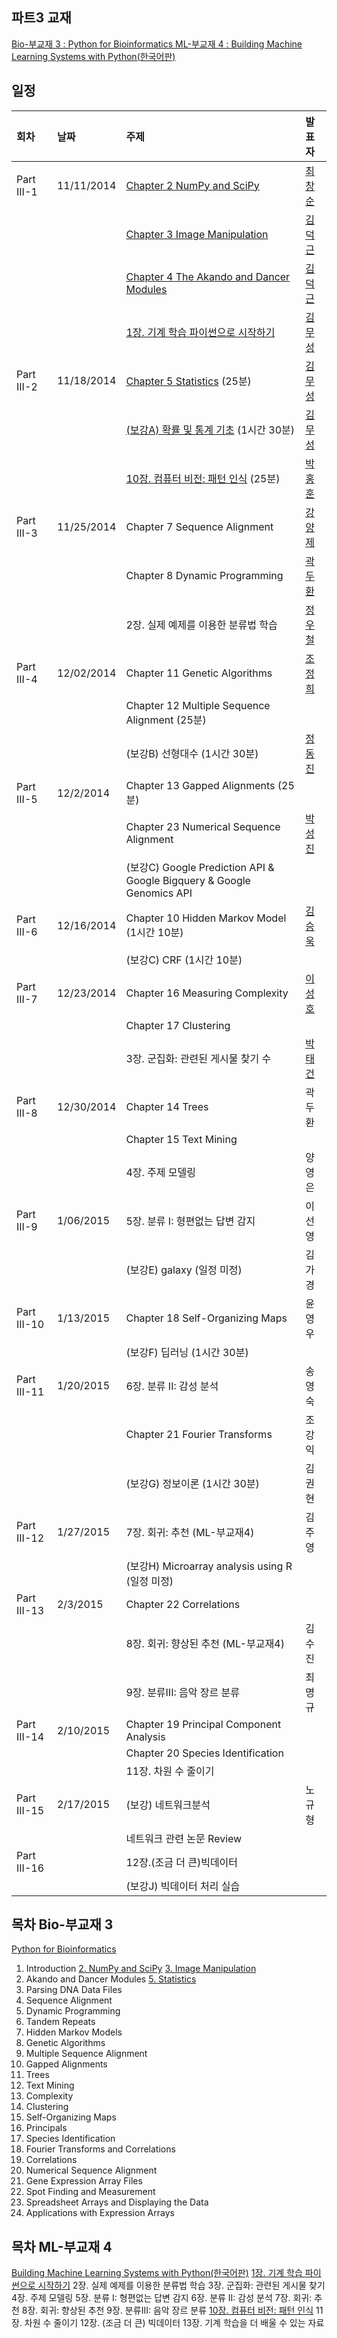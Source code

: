 
## 파트3 교재
[Bio-부교재 3 : Python for Bioinformatics ](http://www.amazon.com/Python-Bioinformatics-Bartlett-Biomedical-Informatics/dp/0763751863)
[ML-부교재 4 : Building Machine Learning Systems with Python(한국어판)](http://www.kyobobook.co.kr/product/detailViewKor.laf?mallGb=KOR&ejkGb=KOR&linkClass=&barcode=9788960775367&orderClick=JAK)

## 일정
|회차	    |날짜	   |주제	                                                    |발표자	|
|:---	    |:---	   |:---	                                                    |:---	|
|Part III-1    |11/11/2014  |[Chapter 2 NumPy and SciPy](d01.md) |[최창순](https://www.facebook.com/changsoon.choi.3)  |
|              |            |[Chapter 3 Image Manipulation](d01.md) |[김덕근](https://www.facebook.com/dklovesky)  |
|              |            |[Chapter 4 The Akando and Dancer Modules](d01.md) |[김덕근](https://www.facebook.com/dklovesky)  |
|              |            |[1장. 기계 학습 파이썬으로 시작하기](d01.md) |[김무성](https://www.facebook.com/moodern)  |
|Part III-2    |11/18/2014  |[Chapter 5 Statistics](d02.md) (25분) | [김무성](https://www.facebook.com/moodern)    |
|              |            |[(보강A) 확률 및 통계 기초](d02.md) (1시간 30분) |[김무성](https://www.facebook.com/moodern)  |
|              |            |[10장. 컴퓨터 비전: 패턴 인식](d02.md) (25분) |[박홍훈](https://www.facebook.com/profile.php?id=100001858792450)  |
|Part III-3    |11/25/2014  |Chapter 7 Sequence Alignment | [강양제](https://www.facebook.com/yangjae.kang.1)              |
|              |            |Chapter 8 Dynamic Programming | [곽두환](https://www.facebook.com/kozazz)             |
|              |            |2장. 실제 예제를 이용한 분류법 학습 | [정우철](https://www.facebook.com/juczest)        |
|Part III-4    |12/02/2014  |Chapter 11 Genetic Algorithms |[조정희](https://www.facebook.com/jeonghee.jo.37)               |
|              |            |Chapter 12 Multiple Sequence Alignment (25분)  |              |
|              |            |(보강B) 선형대수 (1시간 30분) | [정동진](https://www.facebook.com/profile.php) |
|Part III-5    |12/2/2014  |Chapter 13 Gapped Alignments (25분) |               |
|              |            |Chapter 23 Numerical Sequence Alignment | [박성진](https://www.facebook.com/oscarsjpark)        |
|              |            |(보강C) Google Prediction API & Google Bigquery & Google Genomics API  |         |
|Part III-6    |12/16/2014  |Chapter 10 Hidden Markov Model (1시간 10분) | [김승욱](https://www.facebook.com/encaion)              |
|              |            |(보강C) CRF (1시간 10분) |              |
|Part III-7    |12/23/2014 |Chapter 16 Measuring Complexity  |[이성호](https://www.facebook.com/jaruvet)  |
|              |           |Chapter 17 Clustering   |  |
|              |           |3장. 군집화: 관련된 게시물 찾기 수  |[박태건](https://www.facebook.com/xarus01)  |
|Part III-8    |12/30/2014  |Chapter 14 Trees  |곽두환  |
|              |            |Chapter 15 Text Mining  |  |
|              |            |4장. 주제 모델링   |양영은  |
|Part III-9    |1/06/2015  |5장. 분류 I: 형편없는 답변 감지   | 이선영  |
|              |           |(보강E) galaxy (일정 미정) | 김가경 |
|Part III-10    |1/13/2015  |Chapter 18 Self-Organizing Maps  | 윤영우  |
|               |           |(보강F) 딥러닝 (1시간 30분)  |   |
|Part III-11    |1/20/2015  |6장. 분류 II: 감성 분석   | 송영숙 |
|               |           |Chapter 21 Fourier Transforms  | 조강익  |
|               |           |(보강G) 정보이론 (1시간 30분)  | 김권현 |
|Part III-12    |1/27/2015  |7장. 회귀: 추천 (ML-부교재4)  | 김주영 |
|               |           |(보강H) Microarray analysis using R (일정 미정)    |  |
|Part III-13    |2/3/2015  |Chapter 22 Correlations |  |
|               |          |8장. 회귀: 향상된 추천 (ML-부교재4)  | 김수진  |
|               |          |9장. 분류III: 음악 장르 분류 | 최명규 |
|Part III-14    | 2/10/2015 |Chapter 19 Principal Component Analysis  |  |
|               |           |Chapter 20 Species Identification| |
|               |           |11장. 차원 수 줄이기 |  |
|Part III-15    | 2/17/2015 |(보강) 네트워크분석 | 노규형 |
|               |           |네트워크 관련 논문 Review |  |
|Part III-16    |           |12장.(조금 더 큰)빅데이터  |  |
|               |           |(보강J) 빅데이터 처리 실습 |     |

## 목차 Bio-부교재 3
 [Python for Bioinformatics](http://www.amazon.com/Python-Bioinformatics-Bartlett-Biomedical-Informatics/dp/0763751863)
 1. Introduction
 [2. NumPy and SciPy](d01.md)
 [3. Image Manipulation](d01.md)
 4. Akando and Dancer Modules
 [5. Statistics](d02.md)
 6. Parsing DNA Data Files
 7. Sequence Alignment
 8. Dynamic Programming
 9. Tandem Repeats
 10. Hidden Markov Models
 11. Genetic Algorithms
 12. Multiple Sequence Alignment
 13. Gapped Alignments
 14. Trees
 15. Text Mining
 16. Complexity
 17. Clustering
 18. Self-Organizing Maps
 19. Principals
 20. Species Identification
 21. Fourier Transforms and Correlations
 22. Correlations
 23. Numerical Sequence Alignment
 24. Gene Expression Array Files
 25. Spot Finding and Measurement
 26. Spreadsheet Arrays and Displaying the Data
 27. Applications with Expression Arrays

## 목차 ML-부교재 4
 [Building Machine Learning Systems with Python(한국어판)](http://www.kyobobook.co.kr/product/detailViewKor.laf?mallGb=KOR&ejkGb=KOR&linkClass=&barcode=9788960775367&orderClick=JAK)
 [1장. 기계 학습 파이썬으로 시작하기](d01.md)
 2장. 실제 예제를 이용한 분류법 학습
 3장. 군집화: 관련된 게시물 찾기
 4장. 주제 모델링
 5장. 분류 I: 형편없는 답변 감지
 6장. 분류 II: 감성 분석
 7장. 회귀: 추천
 8장. 회귀: 향상된 추천
 9장. 분류III: 음악 장르 분류
 [10장. 컴퓨터 비전: 패턴 인식](d02.md)
 11장. 차원 수 줄이기
 12장. (조금 더 큰) 빅데이터
 13장. 기계 학습을 더 배울 수 있는 자료
